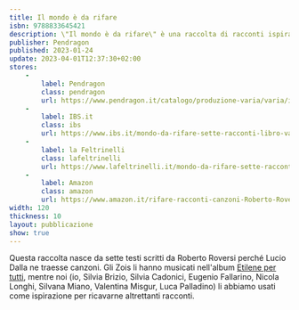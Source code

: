 ```yaml
---
title: Il mondo è da rifare
isbn: 9788833645421
description: \"Il mondo è da rifare\" è una raccolta di racconti ispirata alle poesie di Roberto Roversi.
publisher: Pendragon
published: 2023-01-24
update: 2023-04-01T12:37:30+02:00
stores:
    - 
        label: Pendragon
        class: pendragon
        url: https://www.pendragon.it/catalogo/produzione-varia/varia/il-mondo-è-da-rifare-detail.html
    -
        label: IBS.it
        class: ibs
        url: https://www.ibs.it/mondo-da-rifare-sette-racconti-libro-vari/e/9788833645421
    - 
        label: la Feltrinelli
        class: lafeltrinelli
        url: https://www.lafeltrinelli.it/mondo-da-rifare-sette-racconti-libro-vari/e/9788833645421
    - 
        label: Amazon
        class: amazon
        url: https://www.amazon.it/rifare-racconti-canzoni-Roberto-Roversi/dp/8833645428
width: 120
thickness: 10
layout: pubblicazione
show: true
---
```


Questa raccolta nasce da sette testi scritti da Roberto Roversi perché Lucio Dalla ne traesse canzoni. Gli Zois li hanno musicati nell'album [Etilene per tutti](https://open.spotify.com/album/1QybcF90CeMdhmNUgLuNDM), mentre noi (io, Silvia Brizio, Silvia Cadonici, Eugenio Fallarino, Nicola Longhi, Silvana Miano, Valentina Misgur, Luca Palladino) li abbiamo usati come ispirazione per ricavarne altrettanti racconti.

